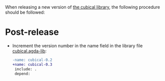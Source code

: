 When releasing a new version of [the cubical
library](https://github.com/agda/cubical), the following procedure
should be followed:

Post-release
============

* Increment the version number in the name field in the library file
  [cubical.agda-lib](cubical.agda-lib):

  ```diff
  -name: cubical-0.2
  +name: cubical-0.3
   include: .
   depend:
  ```
